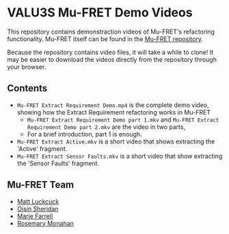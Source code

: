 # VALU3S Mu-FRET Demo Videos

This repository contains demonstraction videos of Mu-FRET's refactoring functionality. 
Mu-FRET itself can be found in the [Mu-FRET repository](https://github.com/valu3s-mu/mu-fret).

Because the repository contains video files, it will take a while to clone! It may be easier to download the videos directly from the repository through your browser.

## Contents 

* `Mu-FRET Extract Requirement Demo.mp4` is the complete demo video, showing how the Extract Requirement refactoring works in Mu-FRET
  - `Mu-FRET Extract Requirement Demo part 1.mkv` and `Mu-FRET Extract Requirement Demo part 2.mkv` are the video in two parts,
  - For a brief introduction, part 1 is enough.
* `Mu-FRET Extract Active.mkv` is a short video that shows extracting the 'Active' fragment.
* `Mu-FRET Extract Sensor Faults.mkv` is a short video that show extracting the 'Sensor Faults' fragment.

## Mu-FRET Team

* [Matt Luckcuck](https://orcid.org/0000-0002-6444-9312)
* [Oisín Sheridan](https://orcid.org/0000-0002-8613-2500)
* [Marie Farrell](https://orcid.org/0000-0001-7708-3877)
* [Rosemary Monahan](https://orcid.org/0000-0003-3886-4675)
